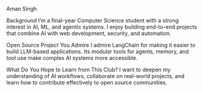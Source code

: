 Aman Singh

Background
I’m a final-year Computer Science student with a strong interest in AI, ML, and agentic systems. I enjoy building end-to-end projects that combine AI with web development, security, and automation.

Open Source Project You Admire
I admire LangChain for making it easier to build LLM-based applications. Its modular tools for agents, memory, and tool use make complex AI systems more accessible.

What Do You Hope to Learn from This Club?
I want to deepen my understanding of AI workflows, collaborate on real-world projects, and learn how to contribute effectively to open source communities.